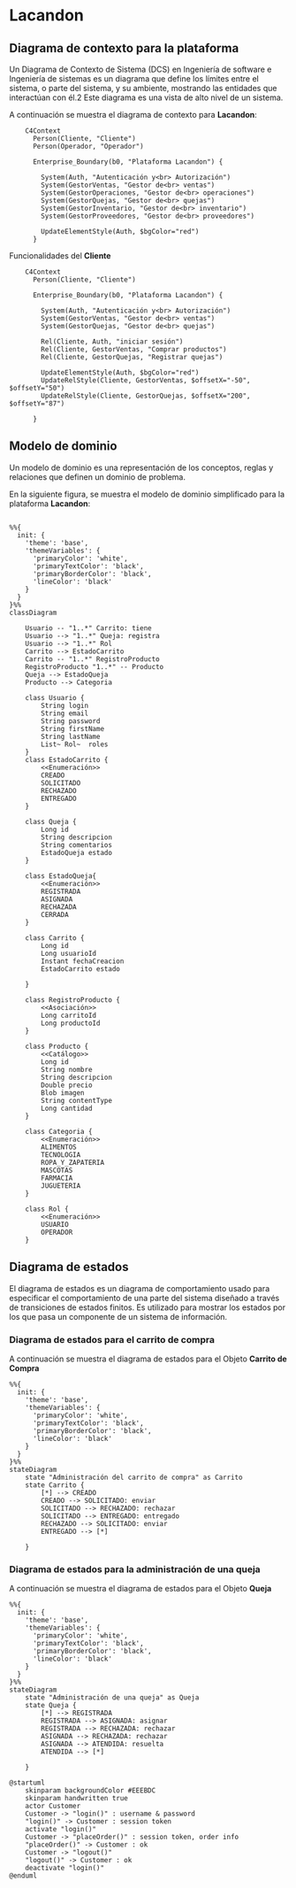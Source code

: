 # Lacandon

## Diagrama de contexto para la plataforma

Un Diagrama de Contexto de Sistema (DCS) en Ingeniería de software e Ingeniería de sistemas es un diagrama que define los límites entre el sistema, o parte del sistema, y su ambiente, mostrando las entidades que interactúan con él.2​ Este diagrama es una vista de alto nivel de un sistema.

A continuación se muestra el diagrama de contexto para **Lacandon**:

```mermaid
    C4Context
      Person(Cliente, "Cliente")
      Person(Operador, "Operador")
      
      Enterprise_Boundary(b0, "Plataforma Lacandon") {

        System(Auth, "Autenticación y<br> Autorización")
        System(GestorVentas, "Gestor de<br> ventas")
        System(GestorOperaciones, "Gestor de<br> operaciones")
        System(GestorQuejas, "Gestor de<br> quejas")
        System(GestorInventario, "Gestor de<br> inventario")
        System(GestorProveedores, "Gestor de<br> proveedores")

        UpdateElementStyle(Auth, $bgColor="red")
      }

```

Funcionalidades del **Cliente**

```mermaid
    C4Context
      Person(Cliente, "Cliente")
      
      Enterprise_Boundary(b0, "Plataforma Lacandon") {

        System(Auth, "Autenticación y<br> Autorización")
        System(GestorVentas, "Gestor de<br> ventas")
        System(GestorQuejas, "Gestor de<br> quejas")

        Rel(Cliente, Auth, "iniciar sesión")
        Rel(Cliente, GestorVentas, "Comprar productos")
        Rel(Cliente, GestorQuejas, "Registrar quejas")

        UpdateElementStyle(Auth, $bgColor="red")
        UpdateRelStyle(Cliente, GestorVentas, $offsetX="-50", $offsetY="50")
        UpdateRelStyle(Cliente, GestorQuejas, $offsetX="200", $offsetY="87")

      }

```

## Modelo de dominio

Un modelo de dominio es una representación de los conceptos, reglas y relaciones que definen un dominio de problema.

En la siguiente figura, se muestra el modelo de dominio simplificado para la plataforma **Lacandon**:


```mermaid

%%{
  init: {
    'theme': 'base',
    'themeVariables': {
      'primaryColor': 'white',
      'primaryTextColor': 'black',
      'primaryBorderColor': 'black',
      'lineColor': 'black'
    }
  }
}%%
classDiagram

    Usuario -- "1..*" Carrito: tiene
    Usuario --> "1..*" Queja: registra
    Usuario --> "1..*" Rol
    Carrito --> EstadoCarrito
    Carrito -- "1..*" RegistroProducto
    RegistroProducto "1..*" -- Producto
    Queja --> EstadoQueja
    Producto --> Categoria

    class Usuario {
        String login
        String email
        String password
        String firstName
        String lastName
        List~ Rol~  roles
    }
    class EstadoCarrito {
        <<Enumeración>>
        CREADO
        SOLICITADO
        RECHAZADO
        ENTREGADO
    }

    class Queja {
        Long id
        String descripcion
        String comentarios
        EstadoQueja estado
    }

    class EstadoQueja{
        <<Enumeración>>
        REGISTRADA
        ASIGNADA
        RECHAZADA
        CERRADA
    }

    class Carrito {
        Long id
        Long usuarioId
        Instant fechaCreacion
        EstadoCarrito estado

    }

    class RegistroProducto {
        <<Asociación>>
        Long carritoId
        Long productoId
    }

    class Producto {
        <<Catálogo>>
        Long id
        String nombre
        String descripcion
        Double precio 
        Blob imagen
        String contentType
        Long cantidad
    }

    class Categoria {
        <<Enumeración>>
        ALIMENTOS
        TECNOLOGIA
        ROPA_Y_ZAPATERIA
        MASCOTAS
        FARMACIA
        JUGUETERIA
    }

    class Rol {
        <<Enumeración>>
        USUARIO
        OPERADOR
    }
```

## Diagrama de estados

El diagrama de estados es un diagrama de comportamiento usado para especificar el comportamiento de una parte del sistema diseñado a través de transiciones de estados finitos. Es utilizado para mostrar los estados por los que pasa un componente de un sistema de información.

### Diagrama de estados para el carrito de compra

A continuación se muestra el diagrama de estados para el Objeto **Carrito de Compra**

```mermaid
%%{
  init: {
    'theme': 'base',
    'themeVariables': {
      'primaryColor': 'white',
      'primaryTextColor': 'black',
      'primaryBorderColor': 'black',
      'lineColor': 'black'
    }
  }
}%%
stateDiagram
    state "Administración del carrito de compra" as Carrito
    state Carrito {
        [*] --> CREADO
        CREADO --> SOLICITADO: enviar
        SOLICITADO --> RECHAZADO: rechazar
        SOLICITADO --> ENTREGADO: entregado
        RECHAZADO --> SOLICITADO: enviar
        ENTREGADO --> [*]

    }
```

### Diagrama de estados para la administración de una queja

A continuación se muestra el diagrama de estados para el Objeto **Queja**

```mermaid
%%{
  init: {
    'theme': 'base',
    'themeVariables': {
      'primaryColor': 'white',
      'primaryTextColor': 'black',
      'primaryBorderColor': 'black',
      'lineColor': 'black'
    }
  }
}%%
stateDiagram
    state "Administración de una queja" as Queja
    state Queja {
        [*] --> REGISTRADA
        REGISTRADA --> ASIGNADA: asignar
        REGISTRADA --> RECHAZADA: rechazar
        ASIGNADA --> RECHAZADA: rechazar
        ASIGNADA --> ATENDIDA: resuelta
        ATENDIDA --> [*]

    }
```


```plantuml
@startuml
    skinparam backgroundColor #EEEBDC
    skinparam handwritten true
    actor Customer
    Customer -> "login()" : username & password
    "login()" -> Customer : session token
    activate "login()"
    Customer -> "placeOrder()" : session token, order info
    "placeOrder()" -> Customer : ok
    Customer -> "logout()"
    "logout()" -> Customer : ok
    deactivate "login()"
@enduml